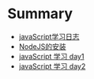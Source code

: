# Summary

* [javaScript学习日志](README.md)
* [NodeJS的安装](nodejs.md)
* [javaScript 学习 day1](javascript-学习-day1.md)
* [javaScript 学习 day2](javascript-学习-day2.md)

